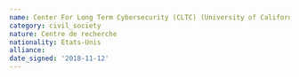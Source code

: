 ```yaml
---
name: Center For Long Term Cybersecurity (CLTC) (University of California, Berkeley)
category: civil_society
nature: Centre de recherche
nationality: Etats-Unis
alliance: 
date_signed: '2018-11-12'
---
```

    